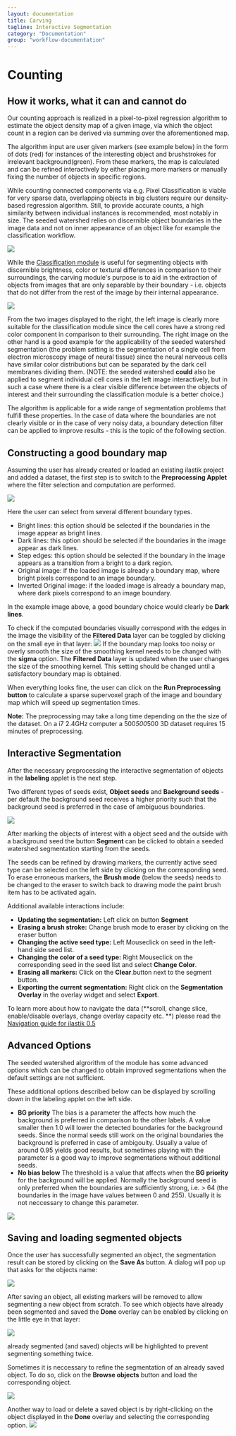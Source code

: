 ```yaml
---
layout: documentation
title: Carving
tagline: Interactive Segmentation
category: "Documentation"
group: "workflow-documentation"
---
```

# Counting
## How it works, what it can and cannot do

Our counting approach is realized in a pixel-to-pixel regression algorithm to estimate the object density map of a given image, 
via which the object count in a region can be derived via summing over the aforementioned map.

The algorithm input are user given markers (see example below) in the form of dots (red)
for instances of the interesting object and brushstrokes for irrelevant background(green).
From these markers, the map is calculated and can be refined interactively by either placing more markers 
or manually fixing the number of objects in specific regions. 

While counting connected components via e.g. Pixel Classification is viable for very sparse data, 
overlapping objects in big clusters require our density-based regression algorithm.
Still, to provide accurate counts, a high similarity between individual instances is recommended, most notably in size.
The seeded watershed relies on discernible object
boundaries in the image data and not on inner appearance of an object like for
example the classification workflow.
      
![](counting_intro_overview.png)

While the
<a href="/kategorien/20_Documentation/dateien/ilastik_carving_documentation/">Classification
module</a> is useful for segmenting objects with discernible brightness, color
or textural differences in comparison to their surroundings, the carving
module's purpose is to aid in the extraction of objects from images that are
only separable by their boundary - i.e. objects that do not differ from the
rest of the image by their internal appearance.

![](carving_good_bad.png)
      
From the two images displayed to the right, the left image is clearly
more suitable for the classification module since the cell cores have a
strong red color component in comparison to their surrounding. The right
image on the other hand is a good example for the applicability of the
seeded watershed segmentation (the problem setting is the segmentation of
a single cell from electron microscopy image of neural tissue) since the
neural nerveous cells have similar color distributions but can be
separated by the dark cell membranes dividing them. (NOTE: the seeded
watershed **could** also be applied to segment individual cell cores
in the left image interactively, but in such a case where there is a
clear visible difference between the objects of interest and their
surrounding the classification module is a better choice.)

The algorithm is applicable for a wide range of segmentation problems that
fulfill these properties. In the case of data where the boundaries are not
clearly visible or in the case of very noisy data, a boundary detection filter
can be applied to improve results - this is the topic of the following section.

## Constructing a good boundary map

Assuming the user has already created or loaded an existing
ilastik project and added a dataset, the first step is to switch to the **Preprocessing Applet**
where the filter selection and computation are performed.

![](snapshots/preprocessing1-zoomed.png)

Here the user can select from several different boundary types.
* Bright lines: this option should be selected if the boundaries in the image appear as bright lines.
* Dark lines: this option should be selected if the boundaries in the image appear as dark lines.
* Step edges: this option should be selected if the boundary in the image appears as a transition from a bright to a dark region.
* Original image: if the loaded image is already a boundary map, where bright pixels correspond to an image boundary.
* Inverted Original image: if the loaded image is already a boundary map, where dark pixels correspond to an image boundary.

In the example image above, a good boundary choice would clearly be **Dark lines**.

To check if the computed boundaries visually correspond with the edges in the image the visibility of the **Filtered Data** layer
can be toggled by clicking on the small eye in that layer:
![](snapshots/preprocessing2-zoomed.png)
If the boundary map looks too noisy or overly smooth the size of the smoothing kernel needs to be changed with the **sigma** option.
The **Filtered Data** layer is updated when the user changes the size of the smoothing kernel. This setting should be changed
until a satisfactory boundary map is obtained.

When everything looks fine, the user can click on the **Run Preprocessing button** to calculate a sparse supervoxel graph of 
the image and boundary map which will speed up segmentation times.
      
**Note:** The preprocessing may take a long time depending on the the
size of the dataset. On a i7 2.4GHz computer a 500*500*500 3D dataset requires
15 minutes of preprocessing.


## Interactive Segmentation

After the necessary preprocessing the interactive segmentation of objects in the **labeling** applet is the next step.

Two different types of seeds exist, **Object seeds** and **Background seeds** - per default the background seed receives a higher priority such that the background seed is preferred in the case of ambiguous boundaries.

![](snapshots/labeling1-zoomed.png)

After marking the objects of interest with a object seed and the outside
with a background seed the button **Segment** can be clicked to obtain a seeded
watershed segmentation starting from the seeds.

The seeds can be refined by drawing markers, the currently active seed type can be selected 
on the left side by clicking on the corresponding seed.
To erase erroneous markers, the **Brush mode** (below the seeds) needs to be changed to the eraser to switch back to drawing mode 
the paint brush item has to be activated again.
 
Additional available interactions include:

- **Updating the segmentation:** Left click on button **Segment**
- **Erasing a brush stroke:** Change brush mode to eraser by clicking on the eraser button
- **Changing the active seed type:** Left Mouseclick on seed in the left-hand side seed list.
- **Changing the color of a seed type:** Right Mouseclick on the corresponding seed in the seed list and select **Change Color**.
- **Erasing all markers:** Click on the  **Clear**.button next to the segment button.
- **Exporting the current segmentation:** Right click on the **Segmentation Overlay** in the overlay widget and select **Export**.
      
To learn more about how to navigate the data (**scroll, change slice,
enable/disable overlays, change overlay capacity etc. **) please read the <a
href="/kategorien/20_Documentation/dateien/ilastik_carving_documentation/">Navigation
guide for ilastik 0.5</a>

## Advanced Options

The seeded watershed algrorithm of the module has some advanced options which
can be changed to obtain improved segmentations when the default settings are
not sufficient.

These additional options described below can be displayed by scrolling down
in the labeling applet on the left side.

- **BG priority** The bias is a parameter the affects how much the background is
  preferred in comparison to the other labels. A value smaller then 1.0 will
  lower the detected boundaries for the background seeds. Since the normal
  seeds still work on the original boundaries the background is preferred in
  case of ambigouity. Usually a value of around 0.95 yields good results, but
  sometimes playing with the parameter is a good way to improve segmentations
  without additional seeds.
- **No bias below** The threshold is a value that affects when the **BG priority**
  for the background will be applied. Normally the background seed is only
  preferred when the boundaries are sufficiently strong, i.e. > 64 (the
  boundaries in the image have values between 0 and 255). Usually it is not
  neccessary to change this parameter.
  
![](snapshots/labeling2-zoomed.png)


## Saving and loading segmented objects

Once the user has successfully segmented an object, the segmentation result
can be stored by clicking on the **Save As** button. A dialog will pop up that
asks for the objects name:

![](snapshots/labeling3-zoomed.png)

After saving an object, all existing markers will be removed to allow segmenting a new
object from scratch. To see which objects have already been segmented and saved the **Done** overlay
can be enabled by clicking on the little eye in that layer:

![](snapshots/labeling4-zoomed.png)

already segmented (and saved) objects will be highlighted to prevent segmenting something twice.

Sometimes it is neccessary to refine the segmentation of an already saved object. To do so, click
on the **Browse objects** button and load the corresponding object. 

![](snapshots/labeling5-zoomed.png)

Another way to load or delete a saved object is by right-clicking on the object displayed in the **Done** overlay
and selecting the corresponding option.
![](snapshots/labeling6-zoomed.png)

